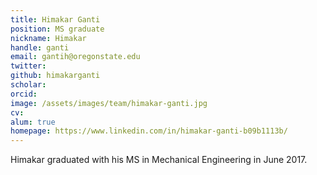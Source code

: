 ```yaml
---
title: Himakar Ganti
position: MS graduate
nickname: Himakar
handle: ganti
email: gantih@oregonstate.edu
twitter:
github: himakarganti
scholar:
orcid:
image: /assets/images/team/himakar-ganti.jpg
cv:
alum: true
homepage: https://www.linkedin.com/in/himakar-ganti-b09b1113b/
---
```

Himakar graduated with his MS in Mechanical Engineering in June 2017.


[Quarter 6, Linh Trung Ward, Thu Duc District, Ho Chi Minh City]: http://oregonstate.edu/
[Room A108, Block A, University of Information Technology, VNU-HCM]: http://mime.oregonstate.edu
